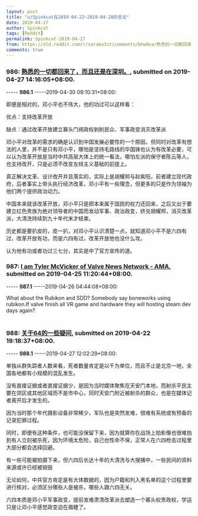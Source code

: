 ```yaml
---
layout: post
title: "u/Spinkcat在2019-04-22~2019-04-28的言论"
date: 2019-04-27
author: Spinkcat
tags: [Reddit]
permalink: Spinkcat-2019-04-27
from: https://old.reddit.com/r/saraba1st/comments/bhw9va/熟悉的一切都回来了而且还是在深圳/
comments: true
---
```


### 986: [熟悉的一切都回来了，而且还是在深圳。](https://old.reddit.com/r/saraba1st/comments/bhw9va/熟悉的一切都回来了而且还是在深圳/), submitted on 2019-04-27 14:16:05+08:00.

----- __986.1__ -----2019-04-30 09:10:31+08:00:

即便是相对的，邓小平也不伟大，他的功过可以这样看：

优点：支持改革开放

缺点：通过改革开放建立寡头门阀政权剥削民众、军事政变消灭改革派

邓小平对改革的需求的确是认识到中国发展必要性的一个原因，但同时对改革有想法的人里，并不是只有邓小平，哪怕是坚持毛路线的华国锋也认为有改革必要，可以认为改革开放是当时中共高层大体上的统一看法，哪怕左派的保守者陈云等人，也支持改开，只是必须不改变左倾主义基础的前提上。

真正解决文革、设计改开并且落实的，实际上是胡耀邦与赵紫阳，前者建立现代政府，后者事实上带头执行经济改革，邓小平有一些理念，但更多的只是作为领袖为他们两个提供政治动力。

中国本来就该改革开放，邓小平只是把本来属于国民的权力还回来，之后又出于要建立红色贵族为绝对领导者的中国而发动军事、政治政变，挤兑胡耀邦，消灭改革派，大清洗持续到九十年代末才结束。

历史都是要扒皮的，皮一扒，对邓小平认识清楚一点，就知道邓小平不是六四有过，改革开放有功，而是六四有过，改革开放他也没什么攻。

认为他有功或者功过三七分，其实是中了官方宣传的道。

### 987: [I am Tyler McVicker of Valve News Network - AMA](https://old.reddit.com/r/ValveIndex/comments/bh3v3c/i_am_tyler_mcvicker_of_valve_news_network_ama/), submitted on 2019-04-25 11:20:44+08:00.

----- __987.1__ -----2019-04-26 04:44:08+08:00:

What about  the Rubikon and SDD? Somebody say boneworks using rubikon.If valve finish all VR game and hardware they will hosting  steam dev days again?

#

### 988: [关于64的一些疑问](https://old.reddit.com/r/saraba1st/comments/bg0vrn/关于64的一些疑问/), submitted on 2019-04-22 19:18:37+08:00.

----- __988.1__ -----2019-04-27 12:02:29+08:00:

单独从群失踪者人数来看，死者数量肯定是以千为单位，而且不止是北京一地，全国各地都有小规模的混乱发生。

没有直接证据或者直接证据少，是因为当时媒体聚焦在天安门本地，而射杀平民主要在郊区或其他区域而不是市中心，同时天安门附近被射杀的群众，也是在媒体记者离开后才发生的。

因为当时那个年代摄影设备非常稀少，军队也是突然发难，很难有系统或有预备的记录犯罪过程。

同时，即便有这种条件，也可能没保留下来，因为就算你在战场上拍影像也很难拍到有人立刻被杀死，因为环境太危险，自己也性命不保，正常人在六四枪击过程里大部分都会选择回避。

有一些可能被拍摄下来，但六四后长达十年的大清洗与大搜捕中，一些民间的资料来源或许已经被销毁

无论如何，中共官方肯定是有大体数据的，因为户籍和列入黑名单的这个过程里要进行核对，必须区分哪些人是被杀，哪些人跟六四无关。

六四本质是邓小平军事政变，提前发难肃清改革派去塑造一个寡头权贵政权，学运只是让邓小平感觉政变迫在眉睫了。

